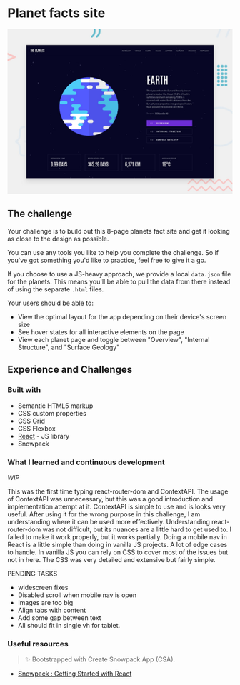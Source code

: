 # Planet facts site

![Design preview for the Planets fact site coding challenge](./preview.jpg)

## The challenge

Your challenge is to build out this 8-page planets fact site and get it looking as close to the design as possible.

You can use any tools you like to help you complete the challenge. So if you've got something you'd like to practice, feel free to give it a go.

If you choose to use a JS-heavy approach, we provide a local `data.json` file for the planets. This means you'll be able to pull the data from there instead of using the separate `.html` files.

Your users should be able to:

- View the optimal layout for the app depending on their device's screen size
- See hover states for all interactive elements on the page
- View each planet page and toggle between "Overview", "Internal Structure", and "Surface Geology"

## Experience and Challenges

### Built with

- Semantic HTML5 markup
- CSS custom properties
- CSS Grid
- CSS Flexbox
- [React](https://reactjs.org/) - JS library
- Snowpack

### What I learned and continuous development

_WIP_

This was the first time typing react-router-dom and ContextAPI.
The usage of ContextAPI was unnecessary, but this was a good introduction and implementation attempt at it. ContextAPI is simple to use and is looks very useful. After using it for the wrong purpose in this challenge, I am understanding where it can be used more effectively.
Understanding react-router-dom was not difficult, but its nuances are a little hard to get used to. I failed to make it work properly, but it works partially.
Doing a mobile nav in React is a little simple than doing in vanilla JS projects. A lot of edge cases to handle. In vanilla JS you can rely on CSS to cover most of the issues but not in here.
The CSS was very detailed and extensive but fairly simple.

PENDING TASKS

- widescreen fixes
- Disabled scroll when mobile nav is open
- Images are too big
- Align tabs with content
- Add some gap between text
- All should fit in single vh for tablet.

### Useful resources

> ✨ Bootstrapped with Create Snowpack App (CSA).

- [Snowpack : Getting Started with React](https://www.snowpack.dev/tutorials/react)
